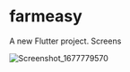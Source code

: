 # farmeasy

A new Flutter project.
Screens

![Screenshot_1677779570](https://user-images.githubusercontent.com/93593029/222512063-9144fc99-4dd1-4724-af68-6029c4907bf2.png)

